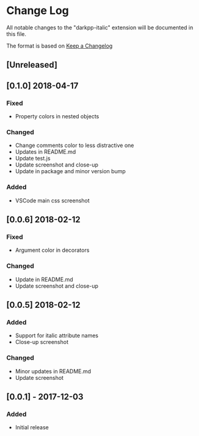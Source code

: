 # Change Log
All notable changes to the "darkpp-italic" extension will be documented in this file.

The format is based on [Keep a Changelog](http://keepachangelog.com/en/1.0.0/)

## [Unreleased]

## [0.1.0] 2018-04-17
### Fixed
- Property colors in nested objects
### Changed
- Change comments color to less distractive one
- Updates in README.md
- Update test.js
- Update screenshot and close-up
- Update in package and minor version bump
### Added
- VSCode main css screenshot

## [0.0.6] 2018-02-12
### Fixed
- Argument color in decorators
### Changed
- Update in README.md
- Update screenshot and close-up

## [0.0.5] 2018-02-12
### Added
- Support for italic attribute names
- Close-up screenshot
### Changed
- Minor updates in README.md
- Update screenshot

## [0.0.1] - 2017-12-03
### Added
- Initial release
